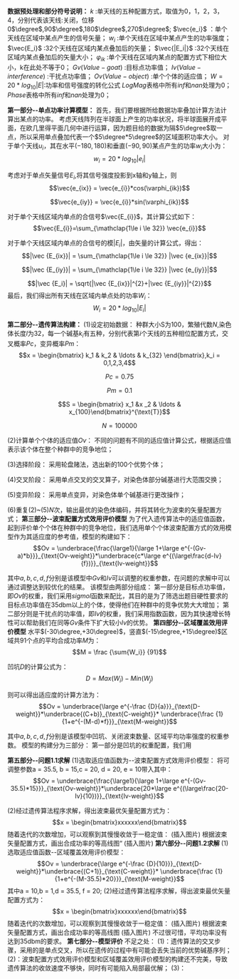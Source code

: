 **数据预处理和部分符号说明：**
$k$ :单天线的五种配置方式，取值为0，1，2，3，4，分别代表该天线:关闭，位移0$\degree$,90$\degree$,180$\degree$,270$\degree$;
$\vec{e_i}$ ：单个天线在区域中某点产生的信号矢量；
$w_i$ :单个天线在区域中某点产生的功率强度；
$\vec{E_i}$ :32个天线在区域内某点叠加后的矢量；
$\vec{|E_i|}$ :32个天线在区域内某点叠加后的矢量大小；
$\varphi_{ik}$ :单个天线在区域内某点的配置方式下相位大小，k在此处不等于0；
$Gv(Value-goat)$ :目标点功率值；
$Iv(Value-interference)$ :干扰点功率值；
$Ov(Value-object)$ :单个个体的适应值；
$W = 20*log_{10}{|E|}$:功率和信号强度的转化公式
$LogMag$表格中所有$inf$和$nan$处理为0；
$Phase$表格中所有$inf$和$nan$处理为0；


**第一部分--单点功率计算模型：**
首先，我们要根据所给数据功率叠加计算方法计算出某点的功率。
考虑天线阵列在半球面上产生的功率状况，将半球面展开成平面，在欧几里得平面几何中进行运算，因为题目给的数据为隔$5\degree$取一点，所以采用单点叠加代表一个$5\degree*5\degree$的区域面积功率大小。
对于单个天线$u_i$，其在水平$(-180,180)$和垂直$(-90,90)$某点产生的功率$w_i$大小为：
$$w_i = 20*log_{10}{|e_i|}$$

考虑对于单点矢量信号$E_i$,将其信号强度投影到x轴和y轴上，则
$$\vec{e_{ix}} = \vec{e_{i}}*cos(\varphi_{ik})$$

$$\vec{e_{iy}} = \vec{e_{i}}*sin(\varphi_{ik})$$

对于单个天线区域内单点的合信号$\vec{E_{i}}$，其计算公式如下：
$$\vec{E_{i}}=\sum_{\mathclap{1\le i \le 32}} \vec{e_{i}}$$

对于单个天线区域内单点的合信号的模$|E_i|$，由矢量的计算公式，得出：
$$|\vec {E_{ix}}| = \sum_{\mathclap{1\le i \le 32}} |\vec {e_{ix}}|$$

$$|\vec {E_{iy}}| = \sum_{\mathclap{1\le i \le 32}} |\vec {e_{iy}}|$$

$$|\vec {E_i}| = \sqrt{|\vec {E_{ix}}|^{2}+|\vec {E_{iy}}|^{2}}$$
最后，我们得出所有天线在区域内单点处的功率$W_i$：
$$W_i = 20*log_{10}{|E_i|}$$

**第二部分--遗传算法构建：**
$(1)$设定初始数据：
种群大小S为100，繁殖代数$N$,染色体长度$l$为32，每一个碱基$k_i$有五种，分别代表第$i$个天线的五种相位配置方式，交叉概率$Pc$，变异概率$Pm$：
$$x = \begin{bmatrix}
k_1 & k_2 & \ldots & k_{32}
\end{bmatrix},k_i =  0,1,2,3,4$$

$$Pc = 0.75$$

$$Pm = 0.1$$

$$S = \begin{bmatrix} x_1 &x _2 & \ldots & x_{100}\end{bmatrix}^{\text{T}}$$

$$N = 100000$$

$(2)$计算单个个体的适应值$Ov$：
不同的问题有不同的适应值计算公式，根据适应值表示该个体在整个种群中的竞争地位；

$(3)$选择阶段：
采用轮盘赌法，选出新的100个优势个体；

$(4)$交叉阶段：
采用单点交叉的交叉算子，对染色体部分碱基进行大范围交换；

$(5)$变异阶段：
采用单点变异，对染色体单个碱基进行更改操作；

$(6)$重复$(2)$~$(5)N$次，输出最优的染色体编码，并将其转化为波束的矢量配置方式；
**第三部分--波束配置方式效用评价模型**
为了代入遗传算法中的适应值函数，起到评价单个个体在种群中的竞争地位，我们选用单个个体波束配置方式的效用模型作为其适应度的参考值，模型的构建如下：
$$Ov = \underbrace{\frac{\large1}{\large 1+\large e^{-(Gv-a)*b}}}_{\text{Ov-weight}}*\underbrace{c*\large e^{(\large\frac{d-Iv}{f})}}_{\text{Iv-weight}}$$

其中$a,b,c,d,f$分别是该模型中$Gv$和$Iv$可以调整的权重参数，在问题的求解中可以通过调整达到较优化的结果。
该模型由两部分组成：
第一部分是目标点功率值，即$Ov$的权重，我们采用$sigmol$函数来配比，其目的是为了筛选出题目硬性要求的目标点功率值在35dbm以上的个体，使得他们在种群中的竞争优势大大增加；
第二部分则是干扰点的功率值，即$Iv$的权重，我们采用指数函数，因为其快速增长特性可以帮助我们在同等$Gv$条件下扩大较小$Iv$的优势。
**第四部分--区域覆盖效用评价模型**
水平$(-30\degree,+30\degree)$，竖直$(-15\degree,+15\degree)$区域共91个点的平均合成功率$M$为：
$$M = \frac {\sum{W_i}} {91}$$

凹坑$D$的计算公式为：
$$D = Max(W_i)-Min(W_j)$$

则可以得出适应度的计算方法为：
$$Ov = \underbrace{\large e^{-\frac {D}{a}}}_{\text{D-weight}}*\underbrace{(C+b)}_{\text{C-weight}}* \underbrace{\frac {1}{1+e^{-(M-d)*f}}}_{\text{M-weight}}$$

其中$a,b,c,d,f$分别是该模型中凹坑、关闭波束数量、区域平均功率强度的权重参数。
模型的构建分为三部分：
第一部分是凹坑的权重配置，我们用

**第五部分--问题1.1求解**
$(1)$选取适应值函数为--波束配置方式效用评价模型：
将可调整参数a = 35.5, b = 15,c = 20, d = 20, e = 10带入其中：
$$Ov = \underbrace{\frac{\large1}{\large 1+\large e^{-(Gv-35.5)*15}}}_{\text{Ov-weight}}*\underbrace{20*\large e^{(\large\frac{20-Iv}{10})}}_{\text{Iv-weight}}$$

$(2)$经过遗传算法程序求解，得出波束最优矢量配置方式为：
$$x = \begin{bmatrix}xxxxxx\end{bmatrix}$$
随着迭代的次数增加，可以观察到其慢慢收敛于一稳定值：
(插入图片)
根据波束矢量配置方式，画出合成功率的等高线图“
(插入图片)
**第六部分--问题1.2求解**
$(1)$选取适应值函数--区域覆盖效用评价模型：
$$Ov = \underbrace{\large e^{-\frac {D}{10}}}_{\text{D-weight}}*\underbrace{(C+1)}_{\text{C-weight}}* \underbrace{\frac {1}{1+e^{-(M-35.5)*20}}}_{\text{M-weight}}$$
其中a = 10,b = 1,d = 35.5, f = 20;
$(2)$经过遗传算法程序求解，得出波束最优矢量配置方式为：
$$x = \begin{bmatrix}xxxxxx\end{bmatrix}$$
随着迭代的次数增加，可以观察到其慢慢收敛于一稳定值：
(插入图片)
根据波束矢量配置方式，画出合成功率的等高线图
(插入图片)
不过很可惜，平均功率没有达到35dbm的要求。
**第七部分--模型评价**
不足之处：
$(1)$：遗传算法的交叉步骤，采用的是单点交叉，所以在遗传的过程中有可能会丢失当前的优势碱基序列；
$(2)$：波束配置方式效用评价模型和区域覆盖效用评价模型的构建还不完美，导致遗传算法的收敛速度不够快，同时有可能陷入局部最优解；
$(3)$：